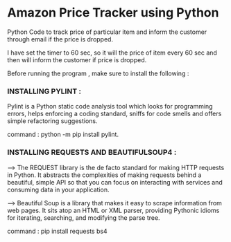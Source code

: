 # Amazon Price Tracker using Python

Python Code to track price of particular item and inform the customer through email if the price is dropped.

I have set the timer to 60 sec, so it will the price of item every 60 sec and then will inform the customer if price is dropped.

Before running the program , make sure to install the following :

### INSTALLING PYLINT : 
Pylint is a Python static code analysis tool which looks for programming errors, helps enforcing a coding standard, sniffs for code smells and offers simple refactoring suggestions.

command : python -m pip install pylint.

### INSTALLING REQUESTS AND BEAUTIFULSOUP4 :

--> The REQUEST library is the de facto standard for making HTTP requests in Python. It abstracts the complexities of making requests behind a beautiful, simple API so that you can focus on interacting with services and consuming data in your application.

--> Beautiful Soup is a library that makes it easy to scrape information from web pages. It sits atop an HTML or XML parser, providing Pythonic idioms for iterating, searching, and modifying the parse tree.

command : pip install requests bs4
